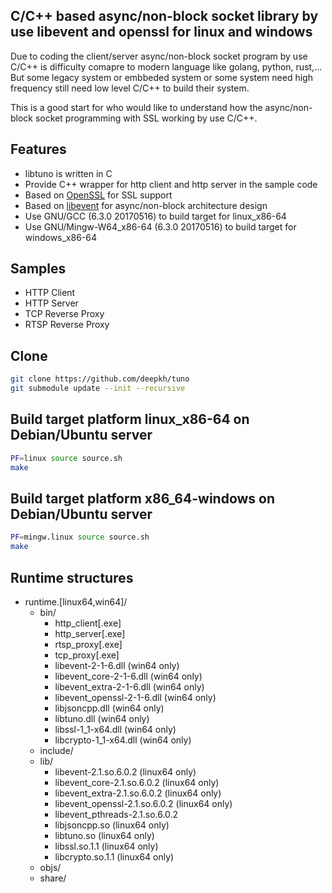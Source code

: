 ## C/C++ based async/non-block socket library by use libevent and openssl for linux and windows

Due to coding the client/server async/non-block socket program by use C/C++ is difficulty comapre to modern language like golang, python, rust,... But some legacy system or embbeded system or some system need high frequency still need low level C/C++ to build their system. 

This is a good start for who would like to understand how the async/non-block socket programming with SSL working by use C/C++.


## Features

* libtuno is written in C 
* Provide C++ wrapper for http client and http server in the sample code
* Based on [OpenSSL](https://www.openssl.org/) for SSL support  
* Based on [libevent](https://libevent.org/) for async/non-block architecture design 
* Use GNU/GCC (6.3.0 20170516) to build target for linux_x86-64 
* Use GNU/Mingw-W64_x86-64 (6.3.0 20170516) to build target for windows_x86-64

## Samples 

* HTTP Client
* HTTP Server
* TCP Reverse Proxy
* RTSP Reverse Proxy 

## Clone

```bash
git clone https://github.com/deepkh/tuno
git submodule update --init --recursive
```

## Build target platform linux_x86-64 on Debian/Ubuntu server

```bash
PF=linux source source.sh
make
```

## Build target platform x86_64-windows on Debian/Ubuntu server

```bash
PF=mingw.linux source source.sh
make
```

## Runtime structures

* runtime.[linux64,win64]/
  * bin/
    * http_client[.exe]
    * http_server[.exe]
    * rtsp_proxy[.exe]
    * tcp_proxy[.exe]
    * libevent-2-1-6.dll (win64 only)
    * libevent_core-2-1-6.dll (win64 only)
    * libevent_extra-2-1-6.dll (win64 only)
    * libevent_openssl-2-1-6.dll (win64 only)
    * libjsoncpp.dll (win64 only)
    * libtuno.dll (win64 only)
    * libssl-1_1-x64.dll (win64 only)
    * libcrypto-1_1-x64.dll (win64 only)
  * include/
  * lib/
    * libevent-2.1.so.6.0.2 (linux64 only)
    * libevent_core-2.1.so.6.0.2 (linux64 only)
    * libevent_extra-2.1.so.6.0.2 (linux64 only)
    * libevent_openssl-2.1.so.6.0.2 (linux64 only)
    * libevent_pthreads-2.1.so.6.0.2
    * libjsoncpp.so (linux64 only)
    * libtuno.so (linux64 only)
    * libssl.so.1.1 (linux64 only)
    * libcrypto.so.1.1 (linux64 only)
  * objs/
  * share/
